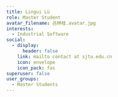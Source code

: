 ```yaml
---
title: Lingui Lü
role: Master Student
avatar_filename: 吕林桂.avatar.jpg
interests:
  - Industrial Software
social:
  - display:
      header: false
    link: mailto contact at sjtu.edu.cn
    icon: envelope
    icon_pack: fas
superuser: false
user_groups:
  - Master Students
---
```

